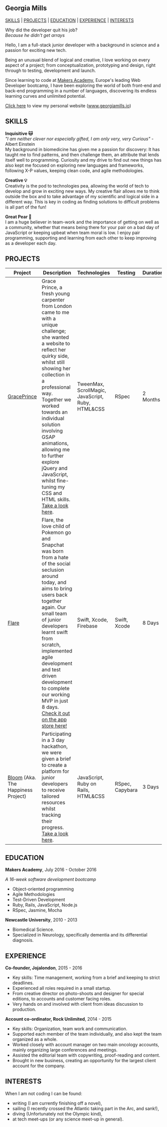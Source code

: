 ## Georgia Mills

 [SKILLS](#skills) | [PROJECTS](#projects) | [EDUCATION](#education) | [EXPERIENCE](#experience) | [INTERESTS](#interests)

Why did the developer quit his job?  
*Because he didn't get arrays*  

Hello, I am a full-stack junior developer with a background in science and a passion for exciting new tech.

Being an unusual blend of logical and creative, I love working on every aspect of a project; from conceptualization, prototyping and design, right through to testing, development and launch.

Since learning to code at [Makers Academy](http://makersacademy.com), Europe's leading Web Developer bootcamp, I have been exploring the world of both front-end and back-end programming in a number of languages, discovering its endless learning curves and unlimited potential.

[Click here](http://www.georgiamills.io) to view my personal website (www.georgiamills.io)


## SKILLS

**Inquisitive :cat:**  
*"I am neither clever nor especially gifted, I am only very, very Curious"* - Albert Einstein  
My background in biomedicine has given me a passion for discovery: It has taught me to find patterns, and then challenge them, an attribute that lends itself well to programming. Curiosity and my drive to find out new things has also kept me focused on exploring new languages and frameworks, following X-P values, keeping clean code, and agile methodologies.

**Creative :bulb:**  
Creativity is the pod to technologies pea, allowing the world of tech to develop and grow in exciting new ways. My creative flair allows me to think outside the box and to take advantage of my scientific and logical side in a different way. This is key in coding as finding solutions to difficult problems is all part of the fun!

**Great Pear :pear:**  
I am a huge believer in team-work and the importance of getting on well as a community, whether that means being there for your pair on a bad day of JavaScript or keeping upbeat when team moral is low. I enjoy pair programming, supporting and learning from each other to keep improving as a developer each day.

## PROJECTS
Project | Description | Technologies | Testing | Duration
--- | --- | --- | --- | ---
[GracePrince](https://www.graceprince.com/index)| Grace Prince, a fresh young carpenter from London came to me with a unique challenge; she wanted a website to reflect her quirky side, whilst still showing her collection in a professional way. Together we worked towards an individual solution involving GSAP animations, allowing me to further explore jQuery and JavaScript, whilst fine-tuning my CSS and HTML skills. [Take a look here](https://www.graceprince.com/index). | TweenMax, ScrollMagic, JavaScript, Ruby, HTML&CSS | RSpec | 2 Months
[Flare](https://github.com/appflare/flare) | Flare, the love child of Pokemon go and Snapchat was born from a hate of the social seclusion around today, and aims to bring users back together again. Our small team of junior developers learnt swift from scratch, implemented agile development and test driven development to complete our working MVP in just 8 days. [Check it out on the app store here!](https://itunes.apple.com/us/app/flare-share-discover-spontaneous/id1166173727?mt=8) | Swift, Xcode, Firebase | Swift, Xcode | 8 Days
[Bloom](https://github.com/thehappinessproject/happiness_project) (Aka. The Happiness Project)| Participating in a 3 day hackathon, we were given a brief to create a platform for junior developers to receive tailored resources whilst tracking their progress. [Take a look here](http://bloomtracker.herokuapp.com). | JavaScript, Ruby on Rails, HTML&CSS | RSpec, Capybara | 3 Days

## EDUCATION

**Makers Academy**, July 2016 - October 2016

*A 16-week software development bootcamp*

- Object-oriented programming
- Agile Methodologies
- Test-Driven Development
- Ruby, Rails, JavaScript, Node.js
- RSpec, Jasmine, Mocha

**Newcastle University**, 2010 - 2013

- Biomedical Science.
- Specialized in Neurology, specifically dementia and its differential diagnosis.

## EXPERIENCE

**Co-founder, Jojalondon**, 2015 - 2016   

- Key skills: Time management, working from a brief and keeping to strict deadlines.
- Experienced all roles required in a small startup.
- From creative director on photo-shoots and designer for special editions, to accounts and customer facing roles.
- Very hands on and involved with client from ideas discussion to production.

**Account co-ordinator, Rock Unlimited**, 2014 - 2015

- Key skills: Organization, team work and communication.
- Supported each member of the team individually, and also kept the team organized as a whole.
- Worked closely with account manager on two main oncology accounts, mainly organizing large conferences and meetings.
- Assisted the editorial team with copywriting, proof-reading and content.
- Brought in new business, creating an opportunity for the largest client account for the company.

## INTERESTS

When I am not coding I can be found:
- writing (I am currently finishing off a novel),
- sailing (I recently crossed the Atlantic taking part in the Arc, and sank!),
- diving (Unfortunately not the Olympic kind),
- at tech meet-ups (or any science meet-up in general).
